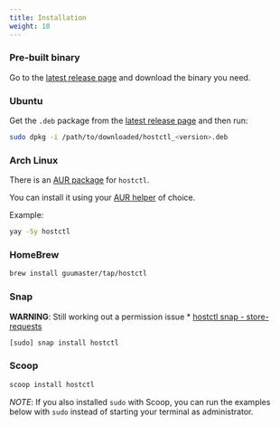 ```yaml
---
title: Installation
weight: 10
---
```


### Pre-built binary

Go to the [latest release page](https://github.com/guumaster/hostctl/releases/latest) and download the binary you need.


### Ubuntu

Get the `.deb` package from the [latest release page](https://github.com/guumaster/hostctl/releases/latest) and then run:

```bash
sudo dpkg -i /path/to/downloaded/hostctl_<version>.deb
```


### Arch Linux

There is an [AUR package](https://aur.archlinux.org/packages/hostctl) for `hostctl`. 

You can install it using your [AUR helper](https://wiki.archlinux.org/index.php/AUR_helpers) of choice.

Example:
```bash
yay -Sy hostctl
```


### HomeBrew

```bash
brew install guumaster/tap/hostctl
```


### Snap

**WARNING**: Still working out a permission issue * [hostctl snap - store-requests](https://forum.snapcraft.io/t/plugs-system-files-for-hostctl-snap/16199/5) 

```bash
[sudo] snap install hostctl
```


### Scoop

```bash
scoop install hostctl
```

*NOTE*: If you also installed `sudo` with Scoop, you can run the examples below with `sudo` instead of starting your terminal as administrator.

